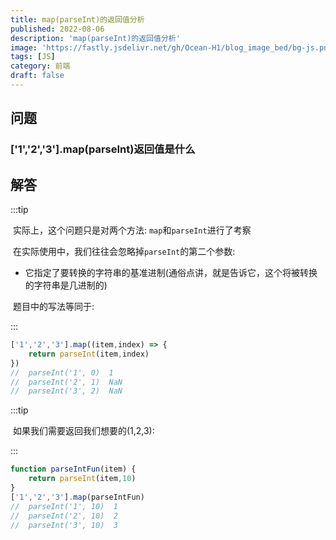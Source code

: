 ```yaml
---
title: map(parseInt)的返回值分析
published: 2022-08-06
description: 'map(parseInt)的返回值分析'
image: 'https://fastly.jsdelivr.net/gh/Ocean-H1/blog_image_bed/bg-js.png'
tags: [JS]
category: 前端
draft: false 
---
```


## 问题

### ['1','2','3'].map(parseInt)返回值是什么

## 解答

:::tip

​	实际上，这个问题只是对两个方法: `map`和`parseInt`进行了考察

​	在实际使用中，我们往往会忽略掉`parseInt`的第二个参数:

* 它指定了要转换的字符串的基准进制(通俗点讲，就是告诉它，这个将被转换的字符串是几进制的)

​	题目中的写法等同于:

:::

```javascript
['1','2','3'].map((item,index) => {
    return parseInt(item,index)
})
//  parseInt('1', 0)  1  
//  parseInt('2', 1)  NaN  
//  parseInt('3', 2)  NaN
```

:::tip

​	如果我们需要返回我们想要的(1,2,3):

:::

```javascript
function parseIntFun(item) {
    return parseInt(item,10)
}
['1','2','3'].map(parseIntFun)  
//  parseInt('1', 10)  1  
//  parseInt('2', 10)  2  
//  parseInt('3', 10)  3
```

